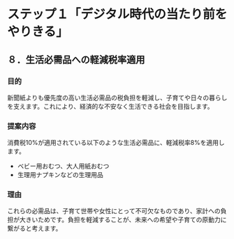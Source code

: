 # ステップ１「デジタル時代の当たり前をやりきる」
## ８．生活必需品への軽減税率適用

### 目的
新聞紙よりも優先度の高い生活必需品の税負担を軽減し、子育てや日々の暮らしを支えます。これにより、経済的な不安なく生活できる社会を目指します。

### 提案内容
消費税10%が適用されている以下のような生活必需品に、軽減税率8%を適用します。
*   ベビー用おむつ、大人用紙おむつ
*   生理用ナプキンなどの生理用品

### 理由
これらの必需品は、子育て世帯や女性にとって不可欠なものであり、家計への負担が大きいためです。負担を軽減することが、未来への希望や子育ての原動力に繋がると考えます。
